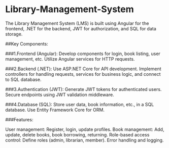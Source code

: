 # Library-Management-System
The Library Management System (LMS) is built using Angular for the frontend, .NET for the backend, JWT for authorization, and SQL for data storage.

##Key Components:

###1.Frontend (Angular):
Develop components for login, book listing, user management, etc.
Utilize Angular services for HTTP requests.

###2.Backend (.NET):
Use ASP.NET Core for API development.
Implement controllers for handling requests, services for business logic, and connect to SQL database.

###3.Authentication (JWT):
Generate JWT tokens for authenticated users.
Secure endpoints using JWT validation middleware.

###4.Database (SQL):
Store user data, book information, etc., in a SQL database.
Use Entity Framework Core for ORM.

###Features:

User management: Register, login, update profiles.
Book management: Add, update, delete books, book borrowing, returning.
Role-based access control: Define roles (admin, librarian, member).
Error handling and logging.

